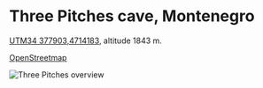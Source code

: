 # Three Pitches cave, Montenegro

[UTM34 377903,4714183](geo:377903,4714183,1843;crs=epsg32634;u=5), altitude 1843 m.

[OpenStreetmap](https://www.openstreetmap.org/node/12844286833)

![Three Pitches overview](photos/photo_1747570417259.jpg)

